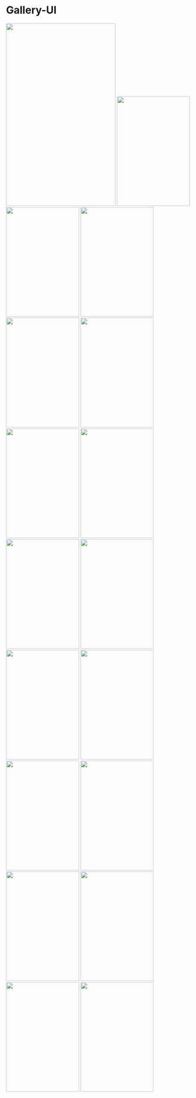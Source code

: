 # Gallery-UI
<img src="https://github.com/KituBambhaniya/Gallery-UI/assets/121953760/35bf0729-9069-4677-ac0d-3e1c81ffb296" width="300" height="500" />
<img src="https://github.com/KituBambhaniya/Gallery-UI/assets/121953760/9d305176-111b-475f-9575-56a726e97c5b" width="200" height="300" />
<img src="https://github.com/KituBambhaniya/Gallery-UI/assets/121953760/f1753221-2490-4399-a6a3-c828ecda2aef" width="200" height="300" />
<img src="https://github.com/KituBambhaniya/Gallery-UI/assets/121953760/2c093fc3-587b-4326-b817-7c98961d18f8" width="200" height="300" />
<img src="https://github.com/KituBambhaniya/Gallery-UI/assets/121953760/f3c38ad8-5864-43b4-91f7-c8acc7f325da" width="200" height="300" />
<img src="https://github.com/KituBambhaniya/Gallery-UI/assets/121953760/cb3d0bb6-46cc-483b-a0c6-77dda15b1088" width="200" height="300" />
<img src="https://github.com/KituBambhaniya/Gallery-UI/assets/121953760/0d71a16f-d3a0-485c-98e8-7d03d17fd1b2" width="200" height="300" />
<img src="https://github.com/KituBambhaniya/Gallery-UI/assets/121953760/40d41efa-e82e-42c0-ac60-64ccd870e4a9" width="200" height="300" />
<img src="https://github.com/KituBambhaniya/Gallery-UI/assets/121953760/5bdfd640-0927-4f34-b0a1-a594c7144dbe" width="200" height="300" />
<img src="https://github.com/KituBambhaniya/Gallery-UI/assets/121953760/a20d53ee-d94c-405d-922e-3b7221dab42d" width="200" height="300" />
<img src="https://github.com/KituBambhaniya/Gallery-UI/assets/121953760/69b69be8-72e7-4edb-a2f1-106f42514fb2" width="200" height="300" />
<img src="https://github.com/KituBambhaniya/Gallery-UI/assets/121953760/71f462e8-69a5-4384-b95a-afa586370ee9" width="200" height="300" />
<img src="https://github.com/KituBambhaniya/Gallery-UI/assets/121953760/bfa3379c-7a24-4f57-b3c1-edf0b3187d18" width="200" height="300" />
<img src="https://github.com/KituBambhaniya/Gallery-UI/assets/121953760/5ff84c26-bb43-4f21-b481-299b77c95ea2" width="200" height="300" />
<img src="https://github.com/KituBambhaniya/Gallery-UI/assets/121953760/943a5915-4851-4ce8-b304-fbd8a29e8e5a" width="200" height="300" />
<img src="https://github.com/KituBambhaniya/Gallery-UI/assets/121953760/a7ea8182-a940-43be-98b0-aacddd4d2b24" width="200" height="300" />
<img src="https://github.com/KituBambhaniya/Gallery-UI/assets/121953760/7bf28b2d-1262-4150-a2bb-9db35de814f8" width="200" height="300" />
<img src="https://github.com/KituBambhaniya/Gallery-UI/assets/121953760/9913c979-64b2-4dec-90bc-b57b9336fbfc" width="200" height="300" />

